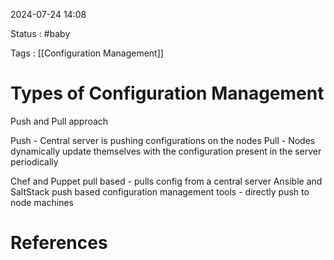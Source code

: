 
2024-07-24 14:08

Status : #baby 

Tags : [[Configuration Management]]

# Types of Configuration Management

Push and Pull approach

Push - Central server is pushing configurations on the nodes
Pull - Nodes dynamically update themselves with the configuration present in the server periodically

Chef and Puppet pull based - pulls config from a central server
Ansible and SaltStack push based configuration management tools - directly push to node machines

# References